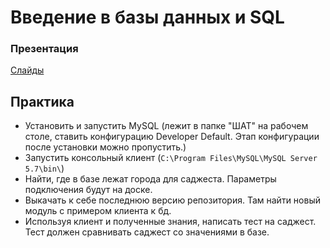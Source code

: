 # Введение в базы данных и SQL

### Презентация

 [Слайды](https://speakerdeck.com/bluedogseyes/introduction-to-databases-and-sql)

## Практика

- Установить и запустить MySQL (лежит в папке "ШАТ" на рабочем столе, ставить конфигурацию Developer Default. Этап конфигурации после установки можно пропустить.)
- Запустить консольный клиент (`C:\Program Files\MySQL\MySQL Server 5.7\bin\`)
- Найти, где в базе лежат города для саджеста. Параметры подключения будут на доске.
- Выкачать к себе последнюю версию репозитория. Там найти новый модуль с примером клиента к бд.
- Используя клиент и полученные знания, написать тест на саджест. Тест должен сравнивать саджест со значениями в базе.
